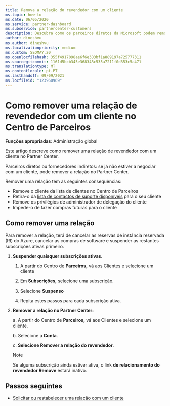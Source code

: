 ```yaml
---
title: Remova a relação do revendedor com um cliente
ms.topic: how-to
ms.date: 06/05/2020
ms.service: partner-dashboard
ms.subservice: partnercenter-customers
description: Descubra como os parceiros diretos da Microsoft podem remover os clientes da sua lista, remover privilégios de administração delegados e parar de apoiar ou comprar para um cliente.
author: dineshvu
ms.author: dineshvu
ms.localizationpriority: medium
ms.custom: SEOMAY.20
ms.openlocfilehash: 355f4917098ae6f6e383bf1a889197a725777311
ms.sourcegitcommit: 1161d5bcb345e368348c535a7211f0d353c5a471
ms.translationtype: MT
ms.contentlocale: pt-PT
ms.lasthandoff: 09/09/2021
ms.locfileid: "123960969"
---
```

# <a name="how-to-remove-a-reseller-relationship-with-a-customer-in-partner-center"></a>Como remover uma relação de revendedor com um cliente no Centro de Parceiros

**Funções apropriadas**: Administração global

Este artigo descreve como remover uma relação de revendedor com um cliente no Partner Center.

Parceiros diretos ou fornecedores indiretos: se já não estiver a negociar com um cliente, pode remover a relação no Partner Center.

Remover uma relação tem as seguintes consequências:

- Remove o cliente da lista de clientes no Centro de Parceiros
- Retira-o da [lista de contactos de suporte disponíveis](assign-support-contacts.md) para o seu cliente
- Remove os privilégios de administrador de delegação do cliente
- Impede-o de fazer compras futuras para o cliente

## <a name="how-to-remove-a-relationship"></a>Como remover uma relação

Para remover a relação, terá de cancelar as reservas de instância reservada (RI) do Azure, cancelar as compras de software e suspender as restantes subscrições ativas primeiro.

1. **Suspender quaisquer subscrições ativas.**

   1. A partir do Centro de **Parceiros,** vá aos Clientes e selecione um cliente

   2. Em **Subscrições,** selecione uma subscrição.

   3. Selecione **Suspenso**

   4. Repita estes passos para cada subscrição ativa.

2. **Remover a relação no Partner Center:**

   a. A partir do Centro de **Parceiros,** vá aos Clientes e selecione um cliente.

   b. Selecione a **Conta**.

   c. **Selecione Remover a relação do revendedor**.

   > [!NOTE]
   > Se alguma subscrição ainda estiver ativa, o link **de relacionamento do revendedor Remove** estará inativo.

## <a name="next-steps"></a>Passos seguintes

- [Solicitar ou restabelecer uma relação com um cliente](request-a-relationship-with-a-customer.md)
